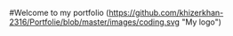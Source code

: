 #Welcome to my portfolio (https://github.com/khizerkhan-2316/Portfolie/blob/master/images/coding.svg "My logo")
